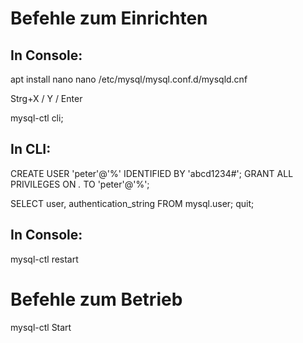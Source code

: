 # Befehle zum Einrichten

## In Console:
apt install nano
nano /etc/mysql/mysql.conf.d/mysqld.cnf

Strg+X / Y / Enter

mysql-ctl cli;

## In CLI:
CREATE USER 'peter'@'%' IDENTIFIED BY 'abcd1234#';
GRANT ALL PRIVILEGES ON *.* TO 'peter'@'%';

SELECT user, authentication_string FROM mysql.user;
quit;

## In Console:
mysql-ctl restart 

# Befehle zum Betrieb
mysql-ctl Start

